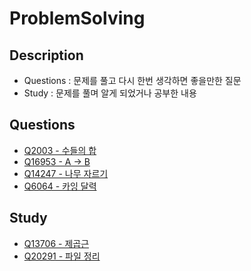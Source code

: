 # ProblemSolving

## Description
- Questions : 문제를 풀고 다시 한번 생각하면 좋을만한 질문
- Study : 문제를 풀며 알게 되었거나 공부한 내용

## Questions
- [Q2003 - 수들의 합](https://github.com/skydreamer21/ProblemSolving/tree/main/%EB%B0%B1%EC%A4%80/Silver/2003.%E2%80%85%EC%88%98%EB%93%A4%EC%9D%98%E2%80%85%ED%95%A9%E2%80%852)
- [Q16953 - A -> B](https://github.com/skydreamer21/ProblemSolving/tree/main/%EB%B0%B1%EC%A4%80/Silver/16953.%E2%80%85A%E2%80%85%E2%86%92%E2%80%85B)
- [Q14247 - 나무 자르기](https://github.com/skydreamer21/ProblemSolving/tree/main/%EB%B0%B1%EC%A4%80/Silver/14247.%E2%80%85%EB%82%98%EB%AC%B4%E2%80%85%EC%9E%90%EB%A5%B4%EA%B8%B0)
- [Q6064 - 카잉 달력](https://github.com/skydreamer21/ProblemSolving/blob/main/%EB%B0%B1%EC%A4%80/Silver/6064.%E2%80%85%EC%B9%B4%EC%9E%89%E2%80%85%EB%8B%AC%EB%A0%A5/README.md)


## Study
- [Q13706 - 제곱근](https://github.com/skydreamer21/ProblemSolving/blob/main/%EB%B0%B1%EC%A4%80/Silver/13706.%E2%80%85%EC%A0%9C%EA%B3%B1%EA%B7%BC/README.md)
- [Q20291 - 파일 정리](https://github.com/skydreamer21/ProblemSolving/blob/main/%EB%B0%B1%EC%A4%80/Silver/20291.%E2%80%85%ED%8C%8C%EC%9D%BC%E2%80%85%EC%A0%95%EB%A6%AC/README.md)
